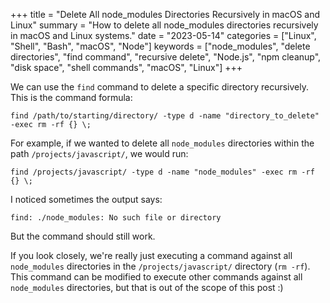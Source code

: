+++
title = "Delete All node_modules Directories Recursively in macOS and Linux"
summary = "How to delete all node_modules directories recursively in macOS and Linux systems."
date = "2023-05-14"
categories = ["Linux", "Shell", "Bash", "macOS", "Node"]
keywords = ["node_modules", "delete directories", "find command", "recursive delete", "Node.js", "npm cleanup", "disk space", "shell commands", "macOS", "Linux"]
+++

We can use the `find` command to delete a specific directory recursively. This is the command formula:

```shell
find /path/to/starting/directory/ -type d -name "directory_to_delete" -exec rm -rf {} \;
```

For example, if we wanted to delete all `node_modules` directories within the path `/projects/javascript/`, we would run:

```shell
find /projects/javascript/ -type d -name "node_modules" -exec rm -rf {} \;
```

I noticed sometimes the output says:

```shell
find: ./node_modules: No such file or directory
```

But the command should still work.

If you look closely, we're really just executing a command against all `node_modules` directories in the `/projects/javascript/` directory (`rm -rf`). This command can be modified to execute other commands against all `node_modules` directories, but that is out of the scope of this post :)
